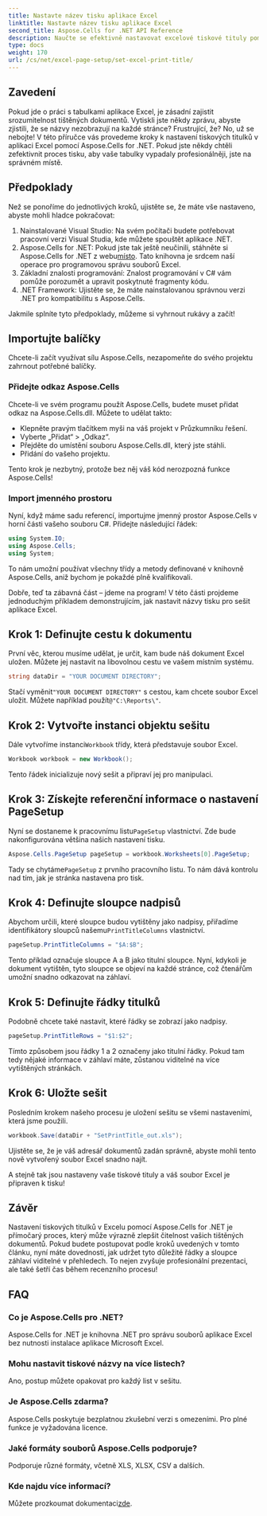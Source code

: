 ```yaml
---
title: Nastavte název tisku aplikace Excel
linktitle: Nastavte název tisku aplikace Excel
second_title: Aspose.Cells for .NET API Reference
description: Naučte se efektivně nastavovat excelové tiskové tituly pomocí Aspose.Cells pro .NET. Zefektivněte svůj tiskový proces pomocí našeho podrobného průvodce.
type: docs
weight: 170
url: /cs/net/excel-page-setup/set-excel-print-title/
---
```

## Zavedení

Pokud jde o práci s tabulkami aplikace Excel, je zásadní zajistit srozumitelnost tištěných dokumentů. Vytiskli jste někdy zprávu, abyste zjistili, že se názvy nezobrazují na každé stránce? Frustrující, že? No, už se nebojte! V této příručce vás provedeme kroky k nastavení tiskových titulků v aplikaci Excel pomocí Aspose.Cells for .NET. Pokud jste někdy chtěli zefektivnit proces tisku, aby vaše tabulky vypadaly profesionálněji, jste na správném místě.

## Předpoklady

Než se ponoříme do jednotlivých kroků, ujistěte se, že máte vše nastaveno, abyste mohli hladce pokračovat:

1. Nainstalované Visual Studio: Na svém počítači budete potřebovat pracovní verzi Visual Studia, kde můžete spouštět aplikace .NET.
2.  Aspose.Cells for .NET: Pokud jste tak ještě neučinili, stáhněte si Aspose.Cells for .NET z webu[místo](https://releases.aspose.com/cells/net/). Tato knihovna je srdcem naší operace pro programovou správu souborů Excel.
3. Základní znalosti programování: Znalost programování v C# vám pomůže porozumět a upravit poskytnuté fragmenty kódu.
4. .NET Framework: Ujistěte se, že máte nainstalovanou správnou verzi .NET pro kompatibilitu s Aspose.Cells.

Jakmile splníte tyto předpoklady, můžeme si vyhrnout rukávy a začít!

## Importujte balíčky

Chcete-li začít využívat sílu Aspose.Cells, nezapomeňte do svého projektu zahrnout potřebné balíčky. 

### Přidejte odkaz Aspose.Cells

Chcete-li ve svém programu použít Aspose.Cells, budete muset přidat odkaz na Aspose.Cells.dll. Můžete to udělat takto:

- Klepněte pravým tlačítkem myši na váš projekt v Průzkumníku řešení.
- Vyberte „Přidat“ > „Odkaz“.
- Přejděte do umístění souboru Aspose.Cells.dll, který jste stáhli.
- Přidání do vašeho projektu.

Tento krok je nezbytný, protože bez něj váš kód nerozpozná funkce Aspose.Cells!

### Import jmenného prostoru

Nyní, když máme sadu referencí, importujme jmenný prostor Aspose.Cells v horní části vašeho souboru C#. Přidejte následující řádek:

```csharp
using System.IO;
using Aspose.Cells;
using System;
```

To nám umožní používat všechny třídy a metody definované v knihovně Aspose.Cells, aniž bychom je pokaždé plně kvalifikovali.

Dobře, teď ta zábavná část – jdeme na program! V této části projdeme jednoduchým příkladem demonstrujícím, jak nastavit názvy tisku pro sešit aplikace Excel.

## Krok 1: Definujte cestu k dokumentu

První věc, kterou musíme udělat, je určit, kam bude náš dokument Excel uložen. Můžete jej nastavit na libovolnou cestu ve vašem místním systému. 

```csharp
string dataDir = "YOUR DOCUMENT DIRECTORY";
```

 Stačí vyměnit`"YOUR DOCUMENT DIRECTORY"` s cestou, kam chcete soubor Excel uložit. Můžete například použít`@"C:\Reports\"`.

## Krok 2: Vytvořte instanci objektu sešitu

 Dále vytvoříme instanci`Workbook` třídy, která představuje soubor Excel.

```csharp
Workbook workbook = new Workbook();
```

Tento řádek inicializuje nový sešit a připraví jej pro manipulaci.

## Krok 3: Získejte referenční informace o nastavení PageSetup

 Nyní se dostaneme k pracovnímu listu`PageSetup` vlastnictví. Zde bude nakonfigurována většina našich nastavení tisku.

```csharp
Aspose.Cells.PageSetup pageSetup = workbook.Worksheets[0].PageSetup;
```

 Tady se chytáme`PageSetup` z prvního pracovního listu. To nám dává kontrolu nad tím, jak je stránka nastavena pro tisk.

## Krok 4: Definujte sloupce nadpisů

 Abychom určili, které sloupce budou vytištěny jako nadpisy, přiřadíme identifikátory sloupců našemu`PrintTitleColumns` vlastnictví. 

```csharp
pageSetup.PrintTitleColumns = "$A:$B";
```

Tento příklad označuje sloupce A a B jako titulní sloupce. Nyní, kdykoli je dokument vytištěn, tyto sloupce se objeví na každé stránce, což čtenářům umožní snadno odkazovat na záhlaví.

## Krok 5: Definujte řádky titulků

Podobně chcete také nastavit, které řádky se zobrazí jako nadpisy.

```csharp
pageSetup.PrintTitleRows = "$1:$2";
```

Tímto způsobem jsou řádky 1 a 2 označeny jako titulní řádky. Pokud tam tedy nějaké informace v záhlaví máte, zůstanou viditelné na více vytištěných stránkách.

## Krok 6: Uložte sešit

Posledním krokem našeho procesu je uložení sešitu se všemi nastaveními, která jsme použili. 

```csharp
workbook.Save(dataDir + "SetPrintTitle_out.xls");
```

Ujistěte se, že je váš adresář dokumentů zadán správně, abyste mohli tento nově vytvořený soubor Excel snadno najít. 

A stejně tak jsou nastaveny vaše tiskové tituly a váš soubor Excel je připraven k tisku!

## Závěr

Nastavení tiskových titulků v Excelu pomocí Aspose.Cells for .NET je přímočarý proces, který může výrazně zlepšit čitelnost vašich tištěných dokumentů. Pokud budete postupovat podle kroků uvedených v tomto článku, nyní máte dovednosti, jak udržet tyto důležité řádky a sloupce záhlaví viditelné v přehledech. To nejen zvyšuje profesionální prezentaci, ale také šetří čas během recenzního procesu!

## FAQ

### Co je Aspose.Cells pro .NET?
Aspose.Cells for .NET je knihovna .NET pro správu souborů aplikace Excel bez nutnosti instalace aplikace Microsoft Excel.

### Mohu nastavit tiskové názvy na více listech?
Ano, postup můžete opakovat pro každý list v sešitu.

### Je Aspose.Cells zdarma?
Aspose.Cells poskytuje bezplatnou zkušební verzi s omezeními. Pro plné funkce je vyžadována licence.

### Jaké formáty souborů Aspose.Cells podporuje?
Podporuje různé formáty, včetně XLS, XLSX, CSV a dalších.

### Kde najdu více informací?
 Můžete prozkoumat dokumentaci[zde](https://reference.aspose.com/cells/net/).